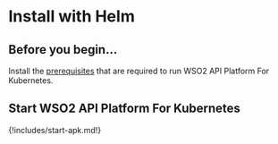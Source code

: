 # Install with Helm

## Before you begin...

Install the [prerequisites](../../setup/prerequisites) that are required to run WSO2 API Platform For Kubernetes.

## Start WSO2 API Platform For Kubernetes

{!includes/start-apk.md!}